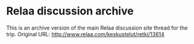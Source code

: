 # Relaa discussion archive

This is an archive version of the main Relaa discussion site thread for the trip. Original URL: http://www.relaa.com/keskustelut/retki/13614
